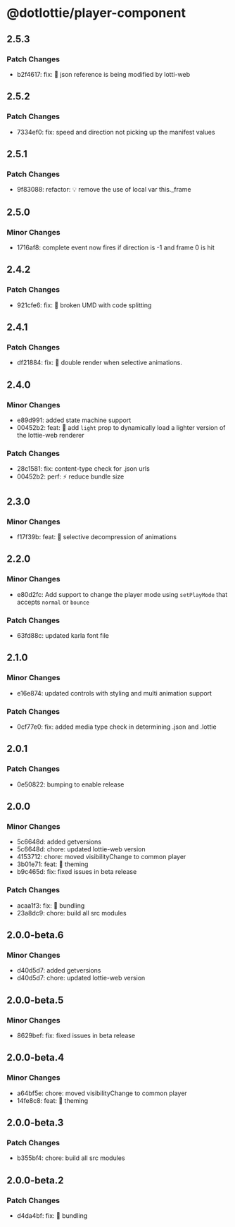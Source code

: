# @dotlottie/player-component

## 2.5.3

### Patch Changes

- b2f4617: fix: 🐛 json reference is being modified by lotti-web

## 2.5.2

### Patch Changes

- 7334ef0: fix: speed and direction not picking up the manifest values

## 2.5.1

### Patch Changes

- 9f83088: refactor: 💡 remove the use of local var this.\_frame

## 2.5.0

### Minor Changes

- 1716af8: complete event now fires if direction is -1 and frame 0 is hit

## 2.4.2

### Patch Changes

- 921cfe6: fix: 🐛 broken UMD with code splitting

## 2.4.1

### Patch Changes

- df21884: fix: 🐛 double render when selective animations.

## 2.4.0

### Minor Changes

- e89d991: added state machine support
- 00452b2: feat: 🎸 add `light` prop to dynamically load a lighter version of the lottie-web renderer

### Patch Changes

- 28c1581: fix: content-type check for .json urls
- 00452b2: perf: ⚡️ reduce bundle size

## 2.3.0

### Minor Changes

- f17f39b: feat: 🎸 selective decompression of animations

## 2.2.0

### Minor Changes

- e80d2fc: Add support to change the player mode using `setPlayMode` that accepts `normal` or `bounce`

### Patch Changes

- 63fd88c: updated karla font file

## 2.1.0

### Minor Changes

- e16e874: updated controls with styling and multi animation support

### Patch Changes

- 0cf77e0: fix: added media type check in determining .json and .lottie

## 2.0.1

### Patch Changes

- 0e50822: bumping to enable release

## 2.0.0

### Minor Changes

- 5c6648d: added getversions
- 5c6648d: chore: updated lottie-web version
- 4153712: chore: moved visibilityChange to common player
- 3b01e71: feat: 🎸 theming
- b9c465d: fix: fixed issues in beta release

### Patch Changes

- acaa1f3: fix: 🐛 bundling
- 23a8dc9: chore: build all src modules

## 2.0.0-beta.6

### Minor Changes

- d40d5d7: added getversions
- d40d5d7: chore: updated lottie-web version

## 2.0.0-beta.5

### Minor Changes

- 8629bef: fix: fixed issues in beta release

## 2.0.0-beta.4

### Minor Changes

- a64bf5e: chore: moved visibilityChange to common player
- 14fe8c8: feat: 🎸 theming

## 2.0.0-beta.3

### Patch Changes

- b355bf4: chore: build all src modules

## 2.0.0-beta.2

### Patch Changes

- d4da4bf: fix: 🐛 bundling
